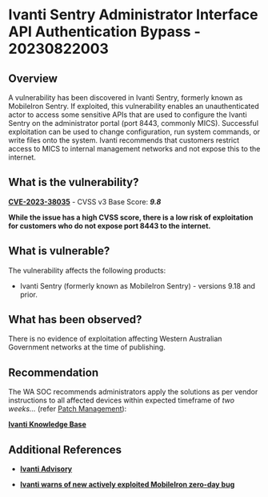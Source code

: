 # Ivanti Sentry Administrator Interface API Authentication Bypass - 20230822003

## Overview

A vulnerability has been discovered in Ivanti Sentry, formerly known as MobileIron Sentry. If exploited, this vulnerability enables an unauthenticated actor to access some sensitive APIs that are used to configure the Ivanti Sentry on the administrator portal (port 8443, commonly MICS). Successful exploitation can be used to change configuration, run system commands, or write files onto the system. Ivanti recommends that customers restrict access to MICS to internal management networks and not expose this to the internet.

## What is the vulnerability?

[**CVE-2023-38035**](https://nvd.nist.gov/vuln/detail/CVE-2023-38035) - CVSS v3 Base Score: ***9.8***

**While the issue has a high CVSS score, there is a low risk of exploitation for customers who do not expose port 8443 to the internet.**

## What is vulnerable?

The vulnerability affects the following products:

- Ivanti Sentry (formerly known as MobileIron Sentry) - versions 9.18 and prior.

## What has been observed?

There is no evidence of exploitation affecting Western Australian Government networks at the time of publishing.

## Recommendation

The WA SOC recommends administrators apply the solutions as per vendor instructions to all affected devices within expected timeframe of *two weeks...* (refer [Patch Management](../guidelines/patch-management.md)):

[**Ivanti Knowledge Base**](https://forums.ivanti.com/s/article/KB-API-Authentication-Bypass-on-Sentry-Administrator-Interface-CVE-2023-38035?language=en_US)

## Additional References

- [**Ivanti Advisory**](https://forums.ivanti.com/s/article/CVE-2023-38035-API-Authentication-Bypass-on-Sentry-Administrator-Interface?language=en_US)

- [**Ivanti warns of new actively exploited MobileIron zero-day bug**](https://www.bleepingcomputer.com/news/security/ivanti-warns-of-new-actively-exploited-mobileiron-zero-day-bug/)
